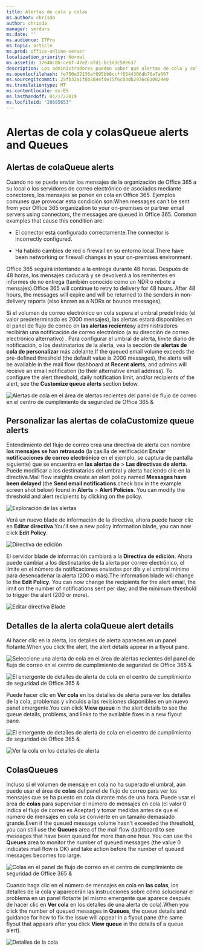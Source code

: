 ```yaml
---
title: Alertas de cola y colas
ms.author: chrisda
author: chrisda
manager: serdars
ms.date: ''
ms.audience: ITPro
ms.topic: article
ms.prod: office-online-server
localization_priority: Normal
ms.assetid: 37640c80-ce6f-47e2-afd1-bc1d3c50e637
description: Los administradores pueden saber qué alertas de cola y colas en el panel de flujo de correo en el centro de cumplimiento de seguridad de Office 365 &.
ms.openlocfilehash: fe750e32136af095bb0ccff8544306db76a7a667
ms.sourcegitcommit: 25fb33a1f8b2844fde15f6c03db2936c610824e0
ms.translationtype: MT
ms.contentlocale: es-ES
ms.lasthandoff: 01/17/2019
ms.locfileid: "28685653"
---
```

# <a name="queue-alerts-and-queues"></a><span data-ttu-id="a45b9-103">Alertas de cola y colas</span><span class="sxs-lookup"><span data-stu-id="a45b9-103">Queue alerts and Queues</span></span>

## <a name="queue-alerts"></a><span data-ttu-id="a45b9-104">Alertas de cola</span><span class="sxs-lookup"><span data-stu-id="a45b9-104">Queue alerts</span></span>

<span data-ttu-id="a45b9-p101">Cuando no se puede enviar los mensajes de la organización de Office 365 a su local o los servidores de correo electrónico de asociados mediante conectores, los mensajes se ponen en cola en Office 365. Ejemplos comunes que provocar esta condición son:</span><span class="sxs-lookup"><span data-stu-id="a45b9-p101">When messages can't be sent from your Office 365 organization to your on-premises or partner email servers using connectors, the messages are queued in Office 365. Common examples that cause this condition are:</span></span>

- <span data-ttu-id="a45b9-107">El conector está configurado correctamente.</span><span class="sxs-lookup"><span data-stu-id="a45b9-107">The connector is incorrectly configured.</span></span>

- <span data-ttu-id="a45b9-108">Ha habido cambios de red o firewall en su entorno local.</span><span class="sxs-lookup"><span data-stu-id="a45b9-108">There have been networking or firewall changes in your on-premises environment.</span></span>

<span data-ttu-id="a45b9-p102">Office 365 seguirá intentando a la entrega durante 48 horas. Después de 48 horas, los mensajes caducará y se devolverá a los remitentes en informes de no entrega (también conocido como un NDR o rebote a mensajes).</span><span class="sxs-lookup"><span data-stu-id="a45b9-p102">Office 365 will continue to retry to delivery for 48 hours. After 48 hours, the messages will expire and will be returned to the senders in non-delivery reports (also known as a NDRs or bounce messages).</span></span>

<span data-ttu-id="a45b9-p103">Si el volumen de correo electrónico en cola supera el umbral predefinido (el valor predeterminado es 2000 mensajes), las alertas estará disponibles en el panel de flujo de correo en **las alertas recientes**y administradores recibirán una notificación de correo electrónico (a su dirección de correo electrónico alternativo) . Para configurar el umbral de alerta, límite diario de notificación, o los destinatarios de la alerta, vea la sección de **alertas de cola de personalizar** más adelante.</span><span class="sxs-lookup"><span data-stu-id="a45b9-p103">If the queued email volume exceeds the pre-defined threshold (the default value is 2000 messages), the alerts will be available in the mail flow dashboard at **Recent alerts**, and admins will receive an email notification (to their alternative email address). To configure the alert threshold, daily notification limit, and/or recipients of the alert, see the **Customize queue alerts** section below.</span></span>

![Alertas de cola en el área de alertas recientes del panel de flujo de correo en el centro de cumplimiento de seguridad de Office 365 &](media/5fc4a51c-6118-4270-960b-c6b176ef94ae.png)

## <a name="customize-queue-alerts"></a><span data-ttu-id="a45b9-114">Personalizar las alertas de cola</span><span class="sxs-lookup"><span data-stu-id="a45b9-114">Customize queue alerts</span></span>

<span data-ttu-id="a45b9-p104">Entendimiento del flujo de correo crea una directiva de alerta con nombre **los mensajes se han retrasado** (la casilla de verificación **Enviar notificaciones de correo electrónico** en el ejemplo, se captura de pantalla siguiente) que se encuentra en **las alertas de** \> **Las directivas de alerta**. Puede modificar a los destinatarios del umbral y alerta haciendo clic en la directiva.</span><span class="sxs-lookup"><span data-stu-id="a45b9-p104">Mail flow insights create an alert policy named **Messages have been delayed** (the **Send email notifications** check box in the example screen shot below) found in **Alerts** \> **Alert Policies**. You can modify the threshold and alert recipients by clicking on the policy.</span></span>

![Exploración de las alertas](media/efb95976-9e0b-484e-a2fd-093c5bc7a40f.png)

<span data-ttu-id="a45b9-118">Verá un nuevo blade de información de la directiva, ahora puede hacer clic en **Editar directiva**.</span><span class="sxs-lookup"><span data-stu-id="a45b9-118">You'll see a new policy information blade, you can now click **Edit Policy**.</span></span>

![Directiva de edición ](media/ed2aceae-3ee2-4849-a17e-87915987a7dd.png)

<span data-ttu-id="a45b9-p105">El servidor blade de información cambiará a la **Directiva de edición**. Ahora puede cambiar a los destinatarios de la alerta por correo electrónico, el límite en el número de notificaciones enviadas por día y el umbral mínimo para desencadenar la alerta (200 o más).</span><span class="sxs-lookup"><span data-stu-id="a45b9-p105">The information blade will change to the **Edit Policy**. You can now change the recipients for the alert email, the limit on the number of notifications sent per day, and the minimum threshold to trigger the alert (200 or more).</span></span>

![Editar directiva Blade](media/c657cc74-7867-474c-b2c9-dc478449f990.png)

## <a name="queue-alert-details"></a><span data-ttu-id="a45b9-123">Detalles de la alerta cola</span><span class="sxs-lookup"><span data-stu-id="a45b9-123">Queue alert details</span></span>

<span data-ttu-id="a45b9-124">Al hacer clic en la alerta, los detalles de alerta aparecen en un panel flotante.</span><span class="sxs-lookup"><span data-stu-id="a45b9-124">When you click the alert, the alert details appear in a flyout pane.</span></span>

![Seleccione una alerta de cola en el área de alertas recientes del panel de flujo de correo en el centro de cumplimiento de seguridad de Office 365 &](media/1f6b0e96-5b2c-41ef-9684-9d813b3fabe6.png)

![El emergente de detalles de alerta de cola en el centro de cumplimiento de seguridad de Office 365 &](media/105c8fff-912f-4763-8806-2740ebdecd4b.png)

<span data-ttu-id="a45b9-127">Puede hacer clic en **Ver cola** en los detalles de alerta para ver los detalles de la cola, problemas y vínculos a las revisiones disponibles en un nuevo panel emergente.</span><span class="sxs-lookup"><span data-stu-id="a45b9-127">You can click **View queue** in the alert details to see the queue details, problems, and links to the available fixes in a new flyout pane.</span></span>

![El emergente de detalles de alerta de cola en el centro de cumplimiento de seguridad de Office 365 &](media/8ff60955-55ef-4f32-a966-85e02cb608d1.png)

![Ver la cola en los detalles de alerta](media/4eb088fe-5dd9-4bf4-b959-c1bb2545c515.png)

## <a name="queues"></a><span data-ttu-id="a45b9-130">Colas</span><span class="sxs-lookup"><span data-stu-id="a45b9-130">Queues</span></span>

<span data-ttu-id="a45b9-p106">Incluso si el volumen de mensaje en cola no ha superado el umbral, aún puede usar el área de **colas** del panel de flujo de correo para ver los mensajes que se ha puesto en cola durante más de una hora. Puede usar el área de **colas** para supervisar el número de mensajes en cola (el valor 0 indica el flujo de correo es Aceptar) y tomar medidas antes de que el número de mensajes en cola se convierte en un tamaño demasiado grande.</span><span class="sxs-lookup"><span data-stu-id="a45b9-p106">Even if the queued message volume hasn't exceeded the threshold, you can still use the **Queues** area of the mail flow dashboard to see messages that have been queued for more than one hour. You can use the **Queues** area to monitor the number of queued messages (the value 0 indicates mail flow is OK) and take action before the number of queued messages becomes too large.</span></span>

![Colas en el panel de flujo de correo en el centro de cumplimiento de seguridad de Office 365 &](media/0ef6e2ef-dd22-4363-9d4a-b20a00babc9f.png)

<span data-ttu-id="a45b9-134">Cuando haga clic en el número de mensajes en cola en **las colas**, los detalles de la cola y aparecerán las instrucciones sobre cómo solucionar el problema en un panel flotante (el mismo emergente que aparece después de hacer clic en **Ver cola** en los detalles de una alerta de cola).</span><span class="sxs-lookup"><span data-stu-id="a45b9-134">When you click the number of queued messages in **Queues**, the queue details and guidance for how to fix the issue will appear in a flyout pane (the same flyout that appears after you click **View queue** in the details of a queue alert).</span></span>

![Detalles de la cola](media/4eb088fe-5dd9-4bf4-b959-c1bb2545c515.png)
